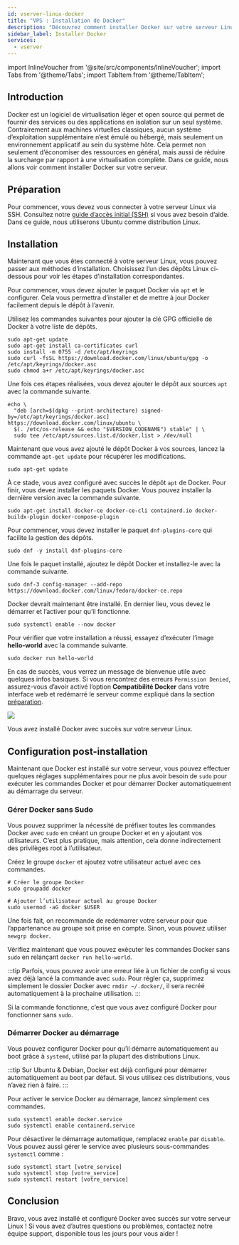 ```yaml
---
id: vserver-linux-docker
title: "VPS : Installation de Docker"
description: "Découvrez comment installer Docker sur votre serveur Linux pour exécuter des applications isolées efficacement et économiser les ressources système → En savoir plus maintenant"
sidebar_label: Installer Docker
services:
  - vserver
---
```


import InlineVoucher from '@site/src/components/InlineVoucher';
import Tabs from '@theme/Tabs';
import TabItem from '@theme/TabItem';

## Introduction

Docker est un logiciel de virtualisation léger et open source qui permet de fournir des services ou des applications en isolation sur un seul système. Contrairement aux machines virtuelles classiques, aucun système d’exploitation supplémentaire n’est émulé ou hébergé, mais seulement un environnement applicatif au sein du système hôte. Cela permet non seulement d’économiser des ressources en général, mais aussi de réduire la surcharge par rapport à une virtualisation complète. Dans ce guide, nous allons voir comment installer Docker sur votre serveur.

<InlineVoucher />

## Préparation

Pour commencer, vous devez vous connecter à votre serveur Linux via SSH. Consultez notre [guide d’accès initial (SSH)](vserver-linux-ssh.md) si vous avez besoin d’aide. Dans ce guide, nous utiliserons Ubuntu comme distribution Linux.

## Installation

Maintenant que vous êtes connecté à votre serveur Linux, vous pouvez passer aux méthodes d’installation. Choisissez l’un des dépôts Linux ci-dessous pour voir les étapes d’installation correspondantes.

<Tabs>
<TabItem value="ubuntu/debian" label="Ubuntu & Debian" default>

Pour commencer, vous devez ajouter le paquet Docker via `apt` et le configurer. Cela vous permettra d’installer et de mettre à jour Docker facilement depuis le dépôt à l’avenir.

Utilisez les commandes suivantes pour ajouter la clé GPG officielle de Docker à votre liste de dépôts.

```
sudo apt-get update
sudo apt-get install ca-certificates curl
sudo install -m 0755 -d /etc/apt/keyrings
sudo curl -fsSL https://download.docker.com/linux/ubuntu/gpg -o /etc/apt/keyrings/docker.asc
sudo chmod a+r /etc/apt/keyrings/docker.asc
```

Une fois ces étapes réalisées, vous devez ajouter le dépôt aux sources `apt` avec la commande suivante.

```
echo \
  "deb [arch=$(dpkg --print-architecture) signed-by=/etc/apt/keyrings/docker.asc] https://download.docker.com/linux/ubuntu \
  $(. /etc/os-release && echo "$VERSION_CODENAME") stable" | \
  sudo tee /etc/apt/sources.list.d/docker.list > /dev/null
```

Maintenant que vous avez ajouté le dépôt Docker à vos sources, lancez la commande `apt-get update` pour récupérer les modifications.

```
sudo apt-get update
```

À ce stade, vous avez configuré avec succès le dépôt `apt` de Docker. Pour finir, vous devez installer les paquets Docker. Vous pouvez installer la dernière version avec la commande suivante.

```
sudo apt-get install docker-ce docker-ce-cli containerd.io docker-buildx-plugin docker-compose-plugin
```

</TabItem>

<TabItem value="fedora" label="Fedora">

Pour commencer, vous devez installer le paquet `dnf-plugins-core` qui facilite la gestion des dépôts.

```
sudo dnf -y install dnf-plugins-core
```

Une fois le paquet installé, ajoutez le dépôt Docker et installez-le avec la commande suivante.

```
sudo dnf-3 config-manager --add-repo https://download.docker.com/linux/fedora/docker-ce.repo
```

Docker devrait maintenant être installé. En dernier lieu, vous devez le démarrer et l’activer pour qu’il fonctionne.

```
sudo systemctl enable --now docker
```

</TabItem>
</Tabs>

Pour vérifier que votre installation a réussi, essayez d’exécuter l’image **hello-world** avec la commande suivante.

```
sudo docker run hello-world
```

En cas de succès, vous verrez un message de bienvenue utile avec quelques infos basiques. Si vous rencontrez des erreurs `Permission Denied`, assurez-vous d’avoir activé l’option **Compatibilité Docker** dans votre interface web et redémarré le serveur comme expliqué dans la section [préparation](#préparation).

![](https://screensaver01.zap-hosting.com/index.php/s/tzJwpYRYb9Mmryo/preview)

Vous avez installé Docker avec succès sur votre serveur Linux.

## Configuration post-installation

Maintenant que Docker est installé sur votre serveur, vous pouvez effectuer quelques réglages supplémentaires pour ne plus avoir besoin de `sudo` pour exécuter les commandes Docker et pour démarrer Docker automatiquement au démarrage du serveur.

### Gérer Docker sans Sudo

Vous pouvez supprimer la nécessité de préfixer toutes les commandes Docker avec `sudo` en créant un groupe Docker et en y ajoutant vos utilisateurs. C’est plus pratique, mais attention, cela donne indirectement des privilèges root à l’utilisateur.

Créez le groupe `docker` et ajoutez votre utilisateur actuel avec ces commandes.

```
# Créer le groupe Docker
sudo groupadd docker

# Ajouter l’utilisateur actuel au groupe Docker
sudo usermod -aG docker $USER
```

Une fois fait, on recommande de redémarrer votre serveur pour que l’appartenance au groupe soit prise en compte. Sinon, vous pouvez utiliser `newgrp docker`.

Vérifiez maintenant que vous pouvez exécuter les commandes Docker sans `sudo` en relançant `docker run hello-world`.

:::tip
Parfois, vous pouvez avoir une erreur liée à un fichier de config si vous avez déjà lancé la commande avec `sudo`. Pour régler ça, supprimez simplement le dossier Docker avec `rmdir ~/.docker/`, il sera recréé automatiquement à la prochaine utilisation.
:::

Si la commande fonctionne, c’est que vous avez configuré Docker pour fonctionner sans `sudo`.

### Démarrer Docker au démarrage

Vous pouvez configurer Docker pour qu’il démarre automatiquement au boot grâce à `systemd`, utilisé par la plupart des distributions Linux.

:::tip
Sur Ubuntu & Debian, Docker est déjà configuré pour démarrer automatiquement au boot par défaut. Si vous utilisez ces distributions, vous n’avez rien à faire.
:::

Pour activer le service Docker au démarrage, lancez simplement ces commandes.

```
sudo systemctl enable docker.service
sudo systemctl enable containerd.service
```

Pour désactiver le démarrage automatique, remplacez `enable` par `disable`. Vous pouvez aussi gérer le service avec plusieurs sous-commandes `systemctl` comme :

```
sudo systemctl start [votre_service]
sudo systemctl stop [votre_service]
sudo systemctl restart [votre_service]
```

## Conclusion

Bravo, vous avez installé et configuré Docker avec succès sur votre serveur Linux ! Si vous avez d’autres questions ou problèmes, contactez notre équipe support, disponible tous les jours pour vous aider !

<InlineVoucher />